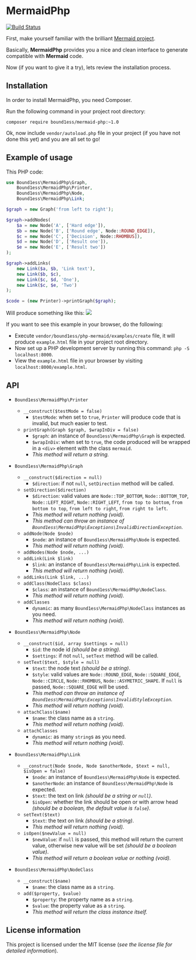 # MermaidPhp

[![Build Status](https://travis-ci.org/bound1ess/mermaid-php.svg?branch=master)](https://travis-ci.org/bound1ess/mermaid-php)

First, make yourself familiar with the brilliant [Mermaid project](https://github.com/knsv/mermaid).

Basically, **MermaidPhp** provides you a nice and clean interface to generate compatible with **Mermaid** code.

Now (if you want to give it a try), lets review the installation process.

## Installation

In order to install MermaidPhp, you need Composer.

Run the following command in your project root directory:

```shell
composer require bound1ess/mermaid-php:~1.0
```

Ok, now include `vendor/autoload.php` file in your project (if you have not done this yet)
and you are all set to go!

## Example of usage

This PHP code:

```php
use Bound1ess\MermaidPhp\Graph,
	Bound1ess\MermaidPhp\Printer,
	Bound1ess\MermaidPhp\Node,
	Bound1ess\MermaidPhp\Link;

$graph = new Graph('from left to right');

$graph->addNodes(
	$a = new Node('A', ['Hard edge']),
	$b = new Node('B', ['Round edge', Node::ROUND_EDGE]),
	$c = new Node('C', ['Decision', Node::RHOMBUS]),
	$d = new Node('D', ['Result one']),
	$e = new Node('E', ['Result two'])
);

$graph->addLinks(
	new Link($a, $b, 'Link text'),
	new Link($b, $c),
	new Link($c, $d, 'One'),
	new Link($c, $e, 'Two')
);

$code = (new Printer)->printGraph($graph);
```

Will produce something like this:
![](http://i.imgur.com/hE2cGrs.png)

If you want to see this example in your browser, do the following:

- Execute `vendor/bound1ess/php-mermaid/examples/create` file, it will produce `example.html` file in your project root directory.
- Now set up a PHP development server by running this command: `php -S localhost:8000`.
- View the `example.html` file in your browser by visiting `localhost:8000/example.html`.

## API

- `Bound1ess\MermaidPhp\Printer`
	- `__construct($testMode = false)`
		- `$testMode`: when set to `true`, `Printer` will produce code that is invalid, but much easier to test.
	- `printGraph(Graph $graph, $wrapInDiv = false)`
		- `$graph`: an instance of `Bound1ess\MermaidPhp\Graph` is expected.
		- `$wrapInDiv`: when set to `true`, the code produced will be wrapped in a
		`<div>` element with the class `mermaid`.
		- *This method will return a string.*

- `Bound1ess\MermaidPhp\Graph`
	- `__construct($direction = null)`
		- `$direction`: if not `null`, `setDirection` method will be called.
	- `setDirection($direction)`
		- `$direction`: valid values are `Node::TOP_BOTTOM`, `Node::BOTTOM_TOP`,
		 `Node::LEFT_RIGHT`, `Node::RIGHT_LEFT`, `from top to bottom`,
		`from bottom to top`, `from left to right`, `from right to left`.
		- *This method will return nothing (void).*
		- *This method can throw an instance of `Bound1ess\MermaidPhp\Exceptions\InvalidDirectionException`.*
	- `addNode(Node $node)`
		- `$node`: an instance of `Bound1ess\MermaidPhp\Node` is expected.
		- *This method will return nothing (void).*
	- `addNodes(Node $node, ...)`
	- `addLink(Link $link)`
		- `$link`: an instance of `Bound1ess\MermaidPhp\Link` is expected.
		- *This method will return nothing (void).*
	- `addLinks(Link $link, ...)`
    - `addClass(NodeClass $class)`
        - `$class`: an instance of `Bound1ess\MermaidPhp\NodeClass`.
        - *This method will return nothing (void).*
    - `addClasses`
        - `dynamic`: as many `Bound1ess\MermaidPhp\NodeClass` instances as you need.
        - *This method will return nothing (void).*

- `Bound1ess\MermaidPhp\Node`
	- `__construct($id, array $settings = null)`
		- `$id`: the node id *(should be a string)*.
		- `$settings`: if not `null`, `setText` method will be called.
	- `setText($text, $style = null)`
		- `$text`: the node text *(should be a string)*.
		- `$style`: valid values are `Node::ROUND_EDGE`, `Node::SQUARE_EDGE`, `Node::CIRCLE`,
		`Node::RHOMBUS`, `Node::ASYMETRIC_SHAPE`. If `null` is passed, `Node::SQUARE_EDGE`
		will be used.
		- *This method can throw an instance of `Bound1ess\MermaidPhp\Exceptions\InvalidStyleException`.*
		- *This method will return nothing (void).*
    - `attachClass($name)`
        - `$name`: the class name as a `string`.
        - *This method will return nothing (void).*
    - `attachClasses`
        - `dynamic`: as many `string`s as you need.
        - *This method will return nothing (void).*

- `Bound1ess\MermaidPhp\Link`
	- `__construct(Node $node, Node $anotherNode, $text = null, $isOpen = false)`
		- `$node`: an instance of `Bound1ess\MermaidPhp\Node` is expected.
		- `$anotherNode`: an instance of `Bound1ess\MermaidPhp\Node` is expected.
		- `$text`: the text on link *(should be a string or `null`)*.
		- `$isOpen`: whether the link should be open or with arrow head *(should be a boolean, the default value is `false`)*.
	- `setText($text)`
		- `$text`: the text on link *(should be a string)*.
		- *This method will return nothing (void).*
	- `isOpen($newValue = null)`
		- `$newValue`: if `null` is passed, this method will return the current value,
		otherwise new value will be set *(should be a boolean value)*.
		- *This method will return a boolean value or nothing (void).*

- `Bound1ess\MermaidPhp\NodeClass`
    - `__construct($name)`
        - `$name`: the class name as a `string`.
    - `add($property, $value)`
        - `$property`: the property name as a `string`.
        - `$value`: the property value as a `string`.
        - *This method will return the class instance itself.*

## License information

This project is licensed under the MIT license (*see the license file for detailed information*).
